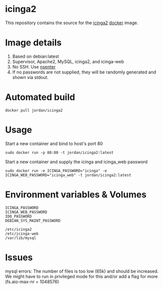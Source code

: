 icinga2
==============

This repository contains the source for the [icinga2](https://www.icinga.org/icinga2/) [docker](https://docker.io) image.

# Image details

1. Based on debian:latest
1. Supervisor, Apache2, MySQL, icinga2, and icinga-web 
1. No SSH.  Use [nsenter](https://github.com/jpetazzo/nsenter)
1. If no passwords are not supplied, they will be randomly generated and shown via stdout.

# Automated build

```docker pull jordan/icinga2```

# Usage
Start a new container and bind to host's port 80

```sudo docker run -p 80:80 -t jordan/icinga2:latest```

Start a new container and supply the icinga and icinga_web password

```sudo docker run -e ICINGA_PASSWORD="icinga" -e ICINGA_WEB_PASSWORD="icinga_web" -t jordan/icinga2:latest```

# Environment variables & Volumes

```
ICINGA_PASSWORD
ICINGA_WEB_PASSWORD
IDO_PASSWORD
DEBIAN_SYS_MAINT_PASSWORD
```

```
/etc/icinga2
/etc/icinga-web
/var/lib/mysql
```

# Issues

mysql errors:
 The number of files is too low (65k) and should be increased.
 We might have to run in privileged mode for this and/or add a flag for more (fs.aio-max-nr = 1048576)

